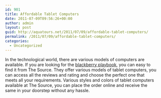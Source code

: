 ```yaml
---
id: 901
title: Affordable Tablet Computers
date: 2011-07-09T09:56:26+00:00
author: admin
layout: post
guid: http://aquatours.net/2011/07/09/affordable-tablet-computers/
permalink: /2011/07/09/affordable-tablet-computers/
categories:
  - Uncategorized
---
```

In the technological world, there are various models of computers are available. If you are looking for the [blackberry playbook](http://www.thesource.ca/estore/product.aspx?language=en-CA&catalog=Online&category=Tablet-PC&product=1716101), you can easy to find it from The Source. They offer various models of tablet computers, you can access all the reviews and rating and choose the perfect one that meets all your requirements. Various styles and colors of tablet computers available at The Source, you can place the order online and receive the same in your doorstep without any hassle.